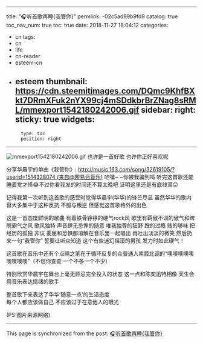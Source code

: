 
---
title: "🎧听首歌再睡{我管你}"
permlink: -02c5ad99b9fd9
catalog: true
toc_nav_num: true
toc: true
date: 2018-11-27 18:04:12
categories:
- cn
tags:
- cn
- life
- cn-reader
- esteem-cn
- esteem
thumbnail: https://cdn.steemitimages.com/DQmc9KhfBXkt7DRmXFuk2nYX99cj4mSDdkbrBrZNag8sRML/mmexport1542180242006.gif
sidebar:
    right:
        sticky: true
widgets:
    -
        type: toc
        position: right
---


![mmexport1542180242006.gif](https://cdn.steemitimages.com/DQmc9KhfBXkt7DRmXFuk2nYX99cj4mSDdkbrBrZNag8sRML/mmexport1542180242006.gif)
也许是一首好歌  也许你正好喜欢呢

分享华晨宇的单曲《我管你》: http://music.163.com/song/32619105/?userid=1514328074 (来自@网易云音乐)
哈嘿~ ~你被我骗到吗
听完这首歌还能睡着觉才怪😂不过你看我发的时间还不算太晚吧  证明这里还是有底线滴😜

记得我第一次听到这首歌的感受时觉得华晨宇(华华)的锋芒尽显   虽然华华的歌内容大多集中于这种反抗  不服与叛逆   但感觉这首歌格外的出色

这是一首态度鲜明的歌曲  有着铁骨铮铮的硬气rock风    歌里有羁傲不训的傲气和睥睨霸气之风
歌风独特   声音肆无忌惮的随意  唯我独尊的狂野  跩的过瘾  贱的够味   把经历的孤独  非议   委屈和恐惧都溶解在音乐里一起唱出  再吐出淡淡的微笑   然后扔来一句“我管你” 誓要让听众知道   这个有些迷幻摇滚的男孩      发力时如此硬气！

这首歌在音乐中还有个点睛之笔在于循环反复的众普通人南腔北调的“噢噢噢噢噢噢噢噢噢”（不信你查查  一个不多一个不少）

特别欣赏华晨宇在舞台上毫无顾忌完全投入的状态
这一点和陈奕迅特相像   天生会用音乐表达情绪的歌手
 
整首歌下来表达了华华‘随意一点’的生活态度   
每个人都应该做自己  不应该过于在意他人的眼光

(PS:图片来源网络)

- - -

This page is synchronized from the post: [🎧听首歌再睡{我管你}](https://steemit.com/@annepink/-02c5ad99b9fd9)
